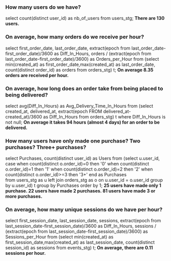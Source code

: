 ### How many users do we have?
select count(distinct user_id) as nb_of_users from users_stg;
**There are 130 users.**

### On average, how many orders do we receive per hour?
select first_order_date, last_order_date,
       extract(epoch from last_order_date-first_order_date)/3600 as Diff_In_Hours,
       orders / (extract(epoch from last_order_date-first_order_date)/3600) as Orders_per_Hour
from (select min(created_at) as first_order_date,max(created_at) as last_order_date,
             count(distinct order_id) as orders
      from orders_stg) t;
**On average 8.35 orders are received per hour.**

### On average, how long does an order take from being placed to being delivered?
select avg(Diff_In_Hours) as Avg_Delivery_Time_In_Hours
from (select created_at, delivered_at,
             extract(epoch FROM delivered_at-created_at)/3600 as Diff_In_Hours
      from orders_stg) t
where Diff_In_Hours is not null;
**On average it takes 94 hours (almost 4 days) for an order to be delivered.**

### How many users have only made one purchase? Two purchases? Three+ purchases?
select Purchases, count(distinct user_id) as Users
from
(select u.user_id, 
        case when count(distinct o.order_id)=0 then '0'
             when count(distinct o.order_id)=1 then '1'
             when count(distinct o.order_id)=2 then '2'
             when count(distinct o.order_id)>=3 then '3+'
        end as Purchases  
 from users_stg as u
 left join orders_stg as o
 on u.user_id = o.user_id
 group by u.user_id) t
group by Purchases
order by 1;
**25 users have made only 1 purchase. 22 users have made 2 purchases. 81 users have made 3 or more purchases.**

### On average, how many unique sessions do we have per hour?
select first_session_date, last_session_date, sessions,
       extract(epoch from last_session_date-first_session_date)/3600 as Diff_In_Hours,
       sessions / (extract(epoch from last_session_date-first_session_date)/3600) as Sessions_per_Hour
from (select min(created_at) as first_session_date,max(created_at) as last_session_date,
             count(distinct session_id) as sessions
      from events_stg) t;
**On average, there are 0.11 sessions per hour.**